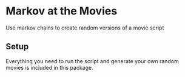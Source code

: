 # Markov at the Movies
Use markov chains to create random versions of a movie script

## Setup
Everything you need to run the script and generate your own random movies is included in this package. 